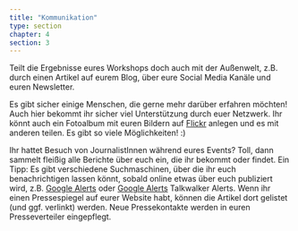 ```yaml
---
title: "Kommunikation"
type: section
chapter: 4
section: 3
---
```


Teilt die Ergebnisse eures Workshops doch auch mit der Außenwelt,
z.B. durch einen Artikel auf eurem Blog, über eure Social
Media Kanäle und euren Newsletter.

Es gibt sicher einige Menschen, die gerne mehr darüber erfahren
möchten! Auch hier bekommt ihr sicher viel Unterstützung
durch euer Netzwerk. Ihr könnt auch ein Fotoalbum mit euren
Bildern auf [Flickr](https://www.flickr.com) anlegen und es mit anderen teilen. Es gibt so
viele Möglichkeiten! :)

Ihr hattet Besuch von JournalistInnen während eures Events?
Toll, dann sammelt fleißig alle Berichte über euch ein, die ihr
bekommt oder findet. Ein Tipp: Es gibt verschiedene Suchmaschinen,
über die ihr euch benachrichtigen lassen könnt, sobald
online etwas über euch publiziert wird, z.B. [Google Alerts](https://google.de/alerts) oder
[Google Alerts](https://talkwalker.com/alerts/) Talkwalker Alerts. Wenn ihr einen Pressespiegel auf eurer
Website habt, können die Artikel dort gelistet (und ggf. verlinkt)
werden. Neue Pressekontakte werden in euren Presseverteiler
eingepflegt.

